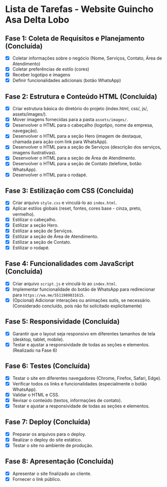# Lista de Tarefas - Website Guincho Asa Delta Lobo

## Fase 1: Coleta de Requisitos e Planejamento (Concluída)

- [x] Coletar informações sobre o negócio (Nome, Serviços, Contato, Área de Atendimento)
- [x] Coletar preferências de estilo (cores)
- [x] Receber logotipo e imagens
- [x] Definir funcionalidades adicionais (botão WhatsApp)

## Fase 2: Estrutura e Conteúdo HTML (Concluída)

- [x] Criar estrutura básica do diretório do projeto (index.html, css/, js/, assets/images/).
- [x] Mover imagens fornecidas para a pasta `assets/images/`.
- [x] Desenvolver o HTML para o cabeçalho (logotipo, nome da empresa, navegação).
- [x] Desenvolver o HTML para a seção Hero (imagem de destaque, chamada para ação com link para WhatsApp).
- [x] Desenvolver o HTML para a seção de Serviços (descrição dos serviços, imagens ilustrativas).
- [x] Desenvolver o HTML para a seção de Área de Atendimento.
- [x] Desenvolver o HTML para a seção de Contato (telefone, botão WhatsApp).
- [x] Desenvolver o HTML para o rodapé.

## Fase 3: Estilização com CSS (Concluída)

- [x] Criar arquivo `style.css` e vinculá-lo ao `index.html`.
- [x] Aplicar estilos globais (reset, fontes, cores base - cinza, preto, vermelho).
- [x] Estilizar o cabeçalho.
- [x] Estilizar a seção Hero.
- [x] Estilizar a seção de Serviços.
- [x] Estilizar a seção de Área de Atendimento.
- [x] Estilizar a seção de Contato.
- [x] Estilizar o rodapé.

## Fase 4: Funcionalidades com JavaScript (Concluída)

- [x] Criar arquivo `script.js` e vinculá-lo ao `index.html`.
- [x] Implementar funcionalidade do botão de WhatsApp para redirecionar para `https://wa.me/5511989031615`.
- [x] (Opcional) Adicionar interações ou animações sutis, se necessário. (Considerado concluído, pois não foi solicitado explicitamente)

## Fase 5: Responsividade (Concluída)

- [x] Garantir que o layout seja responsivo em diferentes tamanhos de tela (desktop, tablet, mobile).
- [x] Testar e ajustar a responsividade de todas as seções e elementos. (Realizado na Fase 6)

## Fase 6: Testes (Concluída)

- [x] Testar o site em diferentes navegadores (Chrome, Firefox, Safari, Edge).
- [x] Verificar todos os links e funcionalidades (especialmente o botão WhatsApp).
- [x] Validar o HTML e CSS.
- [x] Revisar o conteúdo (textos, informações de contato).
- [x] Testar e ajustar a responsividade de todas as seções e elementos.

## Fase 7: Deploy (Concluída)

- [x] Preparar os arquivos para o deploy.
- [x] Realizar o deploy do site estático.
- [x] Testar o site no ambiente de produção.

## Fase 8: Apresentação (Concluída)

- [x] Apresentar o site finalizado ao cliente.
- [x] Fornecer o link público.
